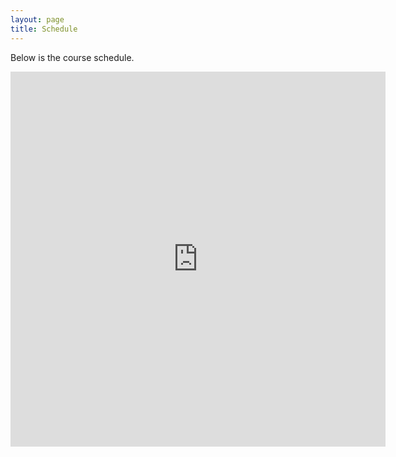 ```yaml
---
layout: page
title: Schedule
---
```

Below is the course schedule.

<iframe src="https://calendar.google.com/calendar/embed?title=ENG%207006%20Course%20Schedule&amp;showCalendars=0&amp;mode=AGENDA&amp;height=600&amp;wkst=1&amp;bgcolor=%23FFFFFF&amp;src=v1ii0sqrblpgl9p7cd5uidm120%40group.calendar.google.com&amp;color=%23853104&amp;ctz=America%2FNew_York" style="border-width:0" width="600" height="600" frameborder="0" scrolling="no"></iframe>
